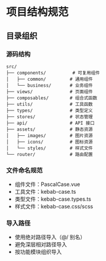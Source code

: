 # 项目结构规范

## 目录组织

### 源码结构

```
src/
├── components/          # 可复用组件
│   ├── common/         # 通用组件
│   └── business/       # 业务组件
├── views/              # 页面组件
├── composables/        # 组合式函数
├── utils/              # 工具函数
├── types/              # 类型定义
├── stores/             # 状态管理
├── api/                # API 接口
├── assets/             # 静态资源
│   ├── images/         # 图片资源
│   ├── icons/          # 图标资源
│   └── styles/         # 样式文件
└── router/             # 路由配置
```

### 文件命名规范

- 组件文件：PascalCase.vue
- 工具文件：kebab-case.ts
- 类型文件：kebab-case.types.ts
- 样式文件：kebab-case.css/scss

### 导入路径

- 使用绝对路径导入（@/ 别名）
- 避免深层相对路径导入
- 按功能模块组织导入
